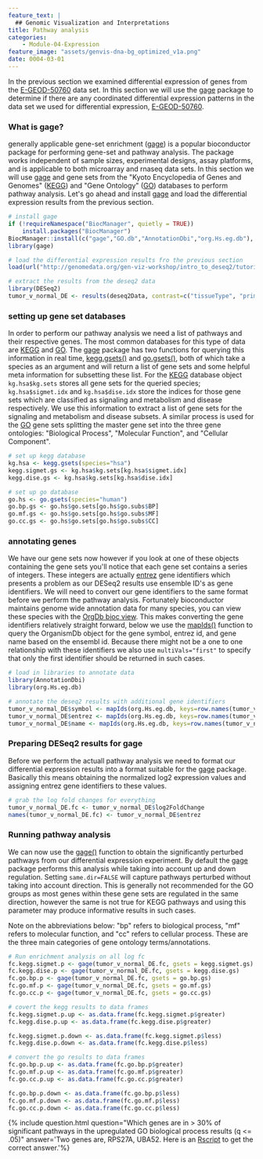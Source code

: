 ```yaml
---
feature_text: |
  ## Genomic Visualization and Interpretations
title: Pathway analysis
categories:
    - Module-04-Expression
feature_image: "assets/genvis-dna-bg_optimized_v1a.png"
date: 0004-03-01
---
```


In the previous section we examined differential expression of genes from the [E-GEOD-50760](https://www.ncbi.nlm.nih.gov/pubmed/25049118) data set. In this section we will use the [gage](https://bioconductor.org/packages/release/bioc/html/gage.html) package to determine if there are any coordinated differential expression patterns in the data set we used for differential expression,  [E-GEOD-50760](https://www.ncbi.nlm.nih.gov/pubmed/25049118).

### What is gage?
generally applicable gene-set enrichment ([gage](https://bioconductor.org/packages/release/bioc/html/gage.html)) is a popular bioconductor package for performing gene-set and pathway analysis. The package works independent of sample sizes, experimental designs, assay platforms, and is applicable to both microarray and rnaseq data sets. In this section we will use [gage](https://bioconductor.org/packages/release/bioc/html/gage.html) and gene sets from the "Kyoto Encyclopedia of Genes and Genomes" ([KEGG](http://www.kegg.jp/)) and "Gene Ontology" ([GO](http://www.geneontology.org/)) databases to perform pathway analysis. Let's go ahead and install [gage](https://bioconductor.org/packages/release/bioc/html/gage.html) and load the differential expression results from the previous section.

```R
# install gage
if (!requireNamespace("BiocManager", quietly = TRUE))
    install.packages("BiocManager")
BiocManager::install(c("gage","GO.db","AnnotationDbi","org.Hs.eg.db"), version = "3.8")
library(gage)

# load the differential expression results fro the previous section
load(url("http://genomedata.org/gen-viz-workshop/intro_to_deseq2/tutorial/deseq2Data_v1.RData"))

# extract the results from the deseq2 data
library(DESeq2)
tumor_v_normal_DE <- results(deseq2Data, contrast=c("tissueType", "primary colorectal cancer", "normal-looking surrounding colonic epithelium"))
```

### setting up gene set databases
In order to perform our pathway analysis we need a list of pathways and their respective genes. The most common databases for this type of data are [KEGG](http://www.kegg.jp/) and [GO](http://www.geneontology.org/). The [gage](https://bioconductor.org/packages/release/bioc/html/gage.html) package has two functions for querying this information in real time, [kegg.gsets()](https://www.rdocumentation.org/packages/gage/versions/2.22.0/topics/kegg.gsets) and [go.gsets()](https://www.rdocumentation.org/packages/gage/versions/2.22.0/topics/go.gsets), both of which take a species as an argument and will return a list of gene sets and some helpful meta information for subsetting these list. For the [KEGG](http://www.kegg.jp/) database object `kg.hsa$kg.sets` stores all gene sets for the queried species; `kg.hsa$sigmet.idx` and `kg.hsa$dise.idx` store the indices for those gene sets which are classified as signaling and metabolism and disease respectively. We use this information to extract a list of gene sets for the signaling and metabolism and disease subsets. A similar process is used for the [GO](http://www.geneontology.org/) gene sets splitting the master gene set into the three gene ontologies: "Biological Process", "Molecular Function", and "Cellular Component".

```R
# set up kegg database
kg.hsa <- kegg.gsets(species="hsa")
kegg.sigmet.gs <- kg.hsa$kg.sets[kg.hsa$sigmet.idx]
kegg.dise.gs <- kg.hsa$kg.sets[kg.hsa$dise.idx]

# set up go database
go.hs <- go.gsets(species="human")
go.bp.gs <- go.hs$go.sets[go.hs$go.subs$BP]
go.mf.gs <- go.hs$go.sets[go.hs$go.subs$MF]
go.cc.gs <- go.hs$go.sets[go.hs$go.subs$CC]
```

### annotating genes
We have our gene sets now however if you look at one of these objects containing the gene sets you'll notice that each gene set contains a series of integers. These integers are actually [entrez](https://www.ncbi.nlm.nih.gov/gquery/) gene identifiers which presents a problem as our DESeq2 results use ensemble ID's as gene identifiers. We will need to convert our gene identifiers to the same format before we perform the pathway analysis. Fortunately bioconductor maintains genome wide annotation data for many species, you can view these species with the [OrgDb bioc view](https://bioconductor.org/packages/release/BiocViews.html#___OrgDb). This makes converting the gene identifiers relatively straight forward, below we use the [mapIds()](https://www.rdocumentation.org/packages/OrganismDbi/versions/1.14.1/topics/MultiDb-class) function to query the OrganismDb object for the gene symbol, entrez id, and gene name based on the ensembl id. Because there might not be a one to one relationship with these identifiers we also use `multiVals="first"` to specify that only the first identifier should be returned in such cases.

```R
# load in libraries to annotate data
library(AnnotationDbi)
library(org.Hs.eg.db)

# annotate the deseq2 results with additional gene identifiers
tumor_v_normal_DE$symbol <- mapIds(org.Hs.eg.db, keys=row.names(tumor_v_normal_DE), column="SYMBOL", keytype="ENSEMBL", multiVals="first")
tumor_v_normal_DE$entrez <- mapIds(org.Hs.eg.db, keys=row.names(tumor_v_normal_DE), column="ENTREZID", keytype="ENSEMBL", multiVals="first")
tumor_v_normal_DE$name <- mapIds(org.Hs.eg.db, keys=row.names(tumor_v_normal_DE), column="GENENAME", keytype="ENSEMBL", multiVals="first")
```

### Preparing DESeq2 results for gage
Before we perform the actuall pathway analysis we need to format our differential expression results into a format suitable for the [gage]() package. Basically this means obtaining the normalized log2 expression values and assigning entrez gene identifiers to these values.

```R
# grab the log fold changes for everything
tumor_v_normal_DE.fc <- tumor_v_normal_DE$log2FoldChange
names(tumor_v_normal_DE.fc) <- tumor_v_normal_DE$entrez
```

### Running pathway analysis
We can now use the [gage()](https://www.rdocumentation.org/packages/gage/versions/2.22.0/topics/gage) function to obtain the significantly perturbed pathways from our differential expression experiment. By default the [gage](https://bioconductor.org/packages/release/bioc/html/gage.html) package performs this analysis while taking into account up and down regulation. Setting `same.dir=FALSE` will capture pathways perturbed without taking into account direction. This is generally not recommended for the GO groups as most genes within these gene sets are regulated in the same direction, however the same is not true for KEGG pathways and using this parameter may produce informative results in such cases.

Note on the abbreviations below: "bp" refers to biological process, "mf" refers to molecular function, and "cc" refers to cellular process. These are the three main categories of gene ontology terms/annotations. 

```R
# Run enrichment analysis on all log fc
fc.kegg.sigmet.p <- gage(tumor_v_normal_DE.fc, gsets = kegg.sigmet.gs)
fc.kegg.dise.p <- gage(tumor_v_normal_DE.fc, gsets = kegg.dise.gs)
fc.go.bp.p <- gage(tumor_v_normal_DE.fc, gsets = go.bp.gs)
fc.go.mf.p <- gage(tumor_v_normal_DE.fc, gsets = go.mf.gs)
fc.go.cc.p <- gage(tumor_v_normal_DE.fc, gsets = go.cc.gs)

# covert the kegg results to data frames
fc.kegg.sigmet.p.up <- as.data.frame(fc.kegg.sigmet.p$greater)
fc.kegg.dise.p.up <- as.data.frame(fc.kegg.dise.p$greater)

fc.kegg.sigmet.p.down <- as.data.frame(fc.kegg.sigmet.p$less)
fc.kegg.dise.p.down <- as.data.frame(fc.kegg.dise.p$less)

# convert the go results to data frames
fc.go.bp.p.up <- as.data.frame(fc.go.bp.p$greater)
fc.go.mf.p.up <- as.data.frame(fc.go.mf.p$greater)
fc.go.cc.p.up <- as.data.frame(fc.go.cc.p$greater)

fc.go.bp.p.down <- as.data.frame(fc.go.bp.p$less)
fc.go.mf.p.down <- as.data.frame(fc.go.mf.p$less)
fc.go.cc.p.down <- as.data.frame(fc.go.cc.p$less)
```

{% include question.html question="Which genes are in > 30% of significant pathways in the upregulated GO biological process results (q <= .05)" answer='Two genes are, RPS27A, UBA52. Here is an <a href="http://genviz.org/assets/pathway_analysis/exercise1/exercise1_pathway_analysis.R">Rscript</a> to get the correct answer.'%}
